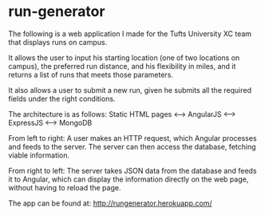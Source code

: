 run-generator
=============

The following is a web application I made for the Tufts University XC team that displays runs on campus.

It allows the user to input his starting location (one of two locations on campus), the preferred run distance, and his flexibility in miles, and it returns a list of runs that meets those parameters.

It also allows a user to submit a new run, given he submits all the required fields under the right conditions.

The architecture is as follows:
Static HTML pages <--> AngularJS <--> ExpressJS <--> MongoDB

From left to right: A user makes an HTTP request, which Angular processes and feeds to the server. The server can
then access the database, fetching viable information.

From right to left: The server takes JSON data from the database and feeds it to Angular, which can display the
information directly on the web page, without having to reload the page.

The app can be found at: http://rungenerator.herokuapp.com/
